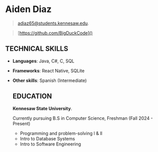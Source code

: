 # **Aiden Diaz**

>[adiaz65@students.kennesaw.edu](mailto:adiaz65@students.kennesaw.edu).


>[https://github.com/BigDuckCode]()

## TECHNICAL SKILLS 
- **Languages**: Java, C#, C, SQL
- **Frameworks**: React Native, SQLite
- **Other skills**: Spanish (Intermediate)


  ## EDUCATION
  **Kennesaw State University**.


  Currently pursuing B.S in Computer Science, Freshman (Fall 2024 - Present)

   - Programming and problem-solving l & ll
   - Intro to Database Systems
   - Intro to Software Engineering

